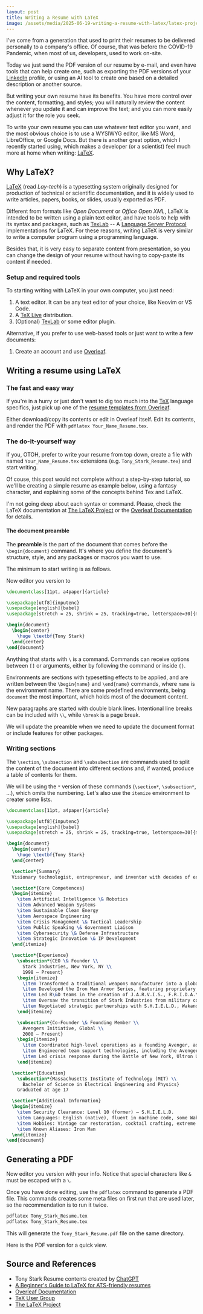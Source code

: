 ```yaml
---
layout: post
title: Writing a Resume with LaTeX
image: /assets/media/2025-06-19-writing-a-resume-with-latex/latex-project-logo.svg
---
```


I've come from a generation that used to print their resumes to be delivered personally to a company's office. Of course, that was before the COVID-19 Pandemic, when most of us, developers, used to work on-site.

Today we just send the PDF version of our resume by e-mail, and even have tools that can help create one, such as exporting the PDF versions of your [LinkedIn] profile, or using an AI tool to create one based on a detailed description or another source.

But writing your own resume have its benefits. You have more control over the content, formatting, and styles; you will naturally review the content whenever you update it and can improve the text; and you can more easily adjust it for the role you seek.

To write your own resume you can use whatever text editor you want, and the most obvious choice is to use a WYSIWYG editor, like MS Word, LibreOffice, or Google Docs. But there is another great option, which I recently started using, which makes a developer (or a scientist) feel much more at home when writing: [LaTeX].

## Why LaTeX?

[LaTeX] (read _Lay-tech_) is a typesetting system originally designed for production of technical or scientific documentation, and it is widely used to write articles, papers, books, or slides, usually exported as PDF.

Different from formats like _Open Document_ or _Office Open XML_, LaTeX is intended to be written using a plain text editor, and have tools to help with its syntax and packages, such as [TexLab] -- A [Language Server Protocol] implementations for LaTeX. For these reasons, writing LaTeX is very similar to write a computer program using a programming language.

Besides that, it is very easy to separate content from presentation, so you can change the design of your resume without having to copy-paste its content if needed.

### Setup and required tools

To starting writing with LaTeX in your own computer, you just need:

1. A text editor. It can be any text editor of your choice, like Neovim or VS Code.
2. A [TeX Live] distribution.
3. (Optional) [TexLab] or some editor plugin.

Alternative, if you prefer to use web-based tools or just want to write a few documents:

1. Create an account and use [Overleaf].

## Writing a resume using LaTeX

### The fast and easy way

If you're in a hurry or just don't want to dig too much into the [TeX] language specifics, just pick up one of the [resume templates from Overleaf].

Either download/copy its contents or edit in Overleaf itself. Edit its contents, and render the PDF with `pdflatex Your_Name_Resume.tex`.

### The do-it-yourself way

If you, OTOH, prefer to write your resume from top down, create a file with named `Your_Name_Resume.tex` extensions (e.g. `Tony_Stark_Resume.tex`) and start writing.

Of couse, this post would not complete without a step-by-step tutorial, so we'll be creating a simple resume as example below, using a fantasy character, and explaining some of the concepts behind Tex and LaTeX.

I'm not going deep about each syntax or command. Please, check the LaTeX documentation at [The LaTeX Project][LaTeX] or the [Overleaf Documentation] for details.

#### The document preamble

The **preamble** is the part of the document that comes before the `\begin{document}` command. It's where you define the document's structure, style, and any packages or macros you want to use.

The minimum to start writing is as follows.


Now editor you version to
```tex
\documentclass[11pt, a4paper]{article} 

\usepackage[utf8]{inputenc}
\usepackage[english]{babel}
\usepackage[stretch = 25, shrink = 25, tracking=true, letterspace=30]{microtype}  

\begin{document}
  \begin{center}
    \huge \textbf{Tony Stark}
  \end{center}
\end{document}
```

Anything that starts with `\` is a command. Commands can receive options between `[]` or arguments, either by following the command or inside `{}`.

Environments are sections with typesetting effects to be applied, and are written between the `\begin{name}` and `\end{name}` commands, where `name` is the environment name. There are some predefined environments, being `document` the most important, which holds most of the document content.

New paragraphs are started with double blank lines. Intentional line breaks can be included with `\\`, while `\break` is a page break.

We will update the preamble when we need to update the document format or include features for other packages.

### Writing sections

The `\section`, `\subsection` and `\subsubection` are commands used to split the content of the document into different sections and, if wanted, produce a table of contents for them.

We will be using the `*` version of these commands (`\section*`, `\subsection*`, ...), which omits the numbering. Let's also use the `itemize` environment to creater some lists.

```tex
\documentclass[11pt, a4paper]{article} 

\usepackage[utf8]{inputenc}
\usepackage[english]{babel}
\usepackage[stretch = 25, shrink = 25, tracking=true, letterspace=30]{microtype}  

\begin{document}
  \begin{center}
    \huge \textbf{Tony Stark}
  \end{center}

  \section*{Summary}
  Visionary technologist, entrepreneur, and inventor with decades of experience in advanced robotics, artificial intelligence, energy systems, and defense technologies. Proven leader with a history of building billion-dollar enterprises, launching transformative technologies, and directing global-level initiatives. Equally adept in executive leadership, R\&D, and direct field application.

  \section*{Core Competences}
  \begin{itemize}
    \item Artificial Intelligence \& Robotics
    \item Advanced Weapon Systems
    \item Sustainable Clean Energy
    \item Aerospace Engineering
    \item Crisis Management \& Tactical Leadership
    \item Public Speaking \& Government Liaison
    \item Cybersecurity \& Defense Infrastructure
    \item Strategic Innovation \& IP Development
  \end{itemize}

  \section*{Experience}
    \subsection*{CEO \& Founder \\
      Stark Industries, New York, NY \\
      1998 – Present}
    \begin{itemize}
      \item Transformed a traditional weapons manufacturer into a global leader in clean energy, AI, and cutting-edge consumer technologies.
      \item Developed the Iron Man Armor Series, featuring proprietary arc reactor technology, smart targeting, autonomous flight, and life support systems.
      \item Led R\&D teams in the creation of J.A.R.V.I.S., F.R.I.D.A.Y., and multiple other AI platforms.
      \item Oversaw the transition of Stark Industries from military contracts to sustainable technology leadership after initiating the company’s ethical pivot.
      \item Negotiated strategic partnerships with S.H.I.E.L.D., Wakandan Design Group, and the U.S. Government.
    \end{itemize}

    \subsection*{Co-Founder \& Founding Member \\
      Avengers Initiative, Global \\
      2008 – Present}
    \begin{itemize}
      \item Coordinated high-level operations as a founding Avenger, addressing planetary and interdimensional threats.
      \item Engineered team support technologies, including the Avengers Tower Command Center, Hulkbuster armor, and global threat-monitoring networks.
      \item Led crisis response during the Battle of New York, Ultron Uprising, and Infinity Conflict.
    \end{itemize}

  \section*{Education}
    \subsection*{Massachusetts Institute of Technology (MIT) \\
      Bachelor of Science in Electrical Engineering and Physics}
    Graduated at age 17

  \section*{Additional Information}
  \begin{itemize}
    \item Security Clearance: Level 10 (former) – S.H.I.E.L.D.
    \item Languages: English (native), fluent in machine code, some Wakandan dialect
    \item Hobbies: Vintage car restoration, cocktail crafting, extreme sports
    \item Known Aliases: Iron Man
  \end{itemize}
\end{document}
```

## Generating a PDF

Now editor you version with your info. Notice that special characters like `&` must be escaped with a `\`.

Once you have done editing, use the `pdflatex` command to generate a PDF file. This commands creates some meta files on first run that are used later, so the recommendation is to run it twice.

```bash
pdflatex Tony_Stark_Resume.tex
pdflatex Tony_Stark_Resume.tex
```

This will generate the `Tony_Stark_Resume.pdf` file on the same directory.

Here is the PDF version for a quick view.

<object data="/assets/media/2025-06-19-writing-a-resume-with-latex/v1/Tony_Stark_Resume.pdf" width="100%" height="400" type='application/pdf'></object>

## Source and References

- Tony Stark Resume contents created by [ChatGPT]
- [A Beginner's Guide to LaTeX for ATS-friendly resumes]
- [Overleaf Documentation]
- [TeX User Group]
- [The LaTeX Project][LaTeX]

[A Beginner's Guide to LaTeX for ATS-friendly resumes]: https://medium.com/@subhanusroy/a-beginners-guide-to-latex-for-ats-friendly-resumes-ab0919930a30
[ChatGPT]: https://chatgpt.com
[LaTex]: https://www.latex-project.org/
[Language Server Protocol]: https://microsoft.github.io/language-server-protocol
[LinkedIn]: https://www.linkedin.com/
[Overleaf Documentation]: https://www.overleaf.com/learn
[Overleaf]: https://www.overleaf.com/
[TeX Live]: https://www.tug.org/texlive/
[TeX User Group]: https://tug.org/
[TeX]: https://en.wikipedia.org/wiki/TeX
[TexLab]: https://github.com/latex-lsp/texlab
[resume templates from Overleaf]: https://www.overleaf.com/latex/templates?q=resume

